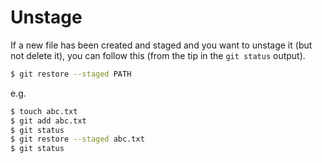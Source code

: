 # Unstage

If a new file has been created and staged and you want to unstage it (but not delete it), you can follow this (from the tip in the `git status` output).

```sh
$ git restore --staged PATH
```

e.g.

```sh
$ touch abc.txt
$ git add abc.txt
$ git status
$ git restore --staged abc.txt
$ git status
```
